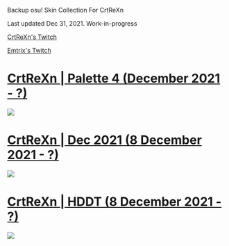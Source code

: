 Backup osu! Skin Collection For CrtReXn

Last updated Dec 31, 2021. Work-in-progress

[CrtReXn's Twitch](https://twitch.tv/crtrexn/)

[Emtrix's Twitch](https://twitch.tv/Emtrix/)

# [CrtReXn | Palette 4 (December 2021 - ?)](https://drive.google.com/file/d/1BLLAdP6eOSwaAChpf4sl04gVnubIjMxV/edit)
![](https://i.imgur.com/03f6sS9.jpeg)
# [CrtReXn | Dec 2021 (8 December 2021 - ?)](http://puu.sh/G4xpC/20a6e60de2.osk)
![](https://i.imgur.com/Bnx5C0L.jpeg)
# [CrtReXn | HDDT (8 December 2021 - ?)](https://axa.s-ul.eu/6BrohJK7)
![](https://i.imgur.com/CayyFkU.png)

